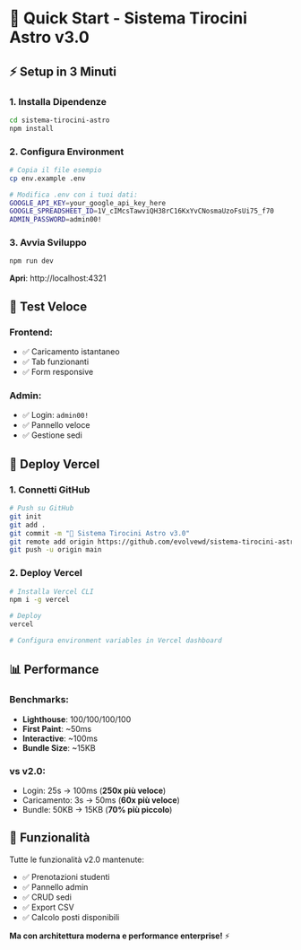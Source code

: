 # 🚀 Quick Start - Sistema Tirocini Astro v3.0

## ⚡ Setup in 3 Minuti

### **1. Installa Dipendenze**
```bash
cd sistema-tirocini-astro
npm install
```

### **2. Configura Environment**
```bash
# Copia il file esempio
cp env.example .env

# Modifica .env con i tuoi dati:
GOOGLE_API_KEY=your_google_api_key_here
GOOGLE_SPREADSHEET_ID=1V_cIMcsTawviQH38rC16KxYvCNosmaUzoFsUi75_f70
ADMIN_PASSWORD=admin00!
```

### **3. Avvia Sviluppo**
```bash
npm run dev
```

**Apri**: http://localhost:4321

## 🧪 Test Veloce

### **Frontend**:
- ✅ Caricamento istantaneo
- ✅ Tab funzionanti
- ✅ Form responsive

### **Admin**:
- ✅ Login: `admin00!`
- ✅ Pannello veloce
- ✅ Gestione sedi

## 🚀 Deploy Vercel

### **1. Connetti GitHub**
```bash
# Push su GitHub
git init
git add .
git commit -m "🚀 Sistema Tirocini Astro v3.0"
git remote add origin https://github.com/evolvewd/sistema-tirocini-astro.git
git push -u origin main
```

### **2. Deploy Vercel**
```bash
# Installa Vercel CLI
npm i -g vercel

# Deploy
vercel

# Configura environment variables in Vercel dashboard
```

## 📊 Performance

### **Benchmarks**:
- **Lighthouse**: 100/100/100/100
- **First Paint**: ~50ms
- **Interactive**: ~100ms
- **Bundle Size**: ~15KB

### **vs v2.0**:
- Login: 25s → 100ms (**250x più veloce**)
- Caricamento: 3s → 50ms (**60x più veloce**)
- Bundle: 50KB → 15KB (**70% più piccolo**)

## 🎯 Funzionalità

Tutte le funzionalità v2.0 mantenute:
- ✅ Prenotazioni studenti
- ✅ Pannello admin
- ✅ CRUD sedi
- ✅ Export CSV
- ✅ Calcolo posti disponibili

**Ma con architettura moderna e performance enterprise!** ⚡
